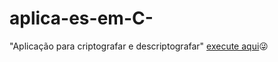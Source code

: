 # aplica-es-em-C-
"Aplicação para criptografar e descriptografar"
[execute aqui](https://github.com/devMarcoAntonio/aplica-es-em-C-/blob/master/cesar.exe):stuck_out_tongue_winking_eye:

